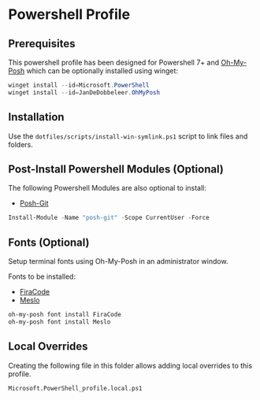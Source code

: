 # Powershell Profile

## Prerequisites

This powershell profile has been designed for Powershell 7+ and [Oh-My-Posh](https://ohmyposh.dev) which can be optionally installed using winget:

```ps1
winget install --id=Microsoft.PowerShell
winget install --id=JanDeDobbeleer.OhMyPosh
```

## Installation

Use the `dotfiles/scripts/install-win-symlink.ps1` script to link files and folders.

## Post-Install Powershell Modules (Optional)

The following Powershell Modules are also optional to install:

- [Posh-Git](https://github.com/dahlbyk/posh-git)

```ps1
Install-Module -Name "posh-git" -Scope CurrentUser -Force
```

## Fonts (Optional)

Setup terminal fonts using Oh-My-Posh in an administrator window.

Fonts to be installed:

- [FiraCode](https://github.com/tonsky/FiraCode)
- [Meslo](https://github.com/andreberg/Meslo-Font)

```ps1
oh-my-posh font install FiraCode
oh-my-posh font install Meslo
```

## Local Overrides

Creating the following file in this folder allows adding local overrides to this profile.

`Microsoft.PowerShell_profile.local.ps1`
